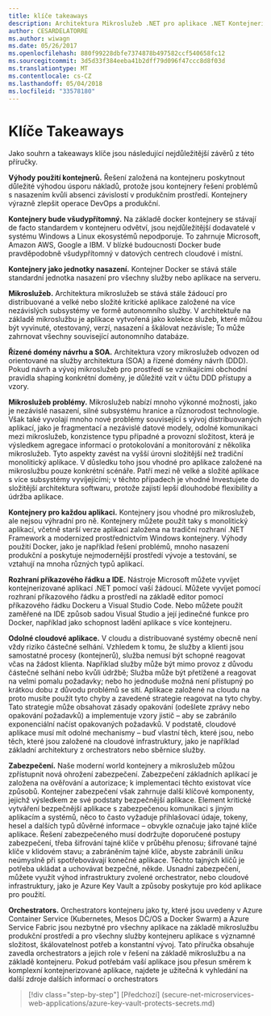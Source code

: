 ```yaml
---
title: klíče takeaways
description: Architektura Mikroslužeb .NET pro aplikace .NET Kontejnerizované | klíče takeaways
author: CESARDELATORRE
ms.author: wiwagn
ms.date: 05/26/2017
ms.openlocfilehash: 880f99228dbfe7374878b497582ccf540658fc12
ms.sourcegitcommit: 3d5d33f384eeba41b2dff79d096f47ccc8d8f03d
ms.translationtype: MT
ms.contentlocale: cs-CZ
ms.lasthandoff: 05/04/2018
ms.locfileid: "33578180"
---
```

# <a name="key-takeaways"></a>Klíče Takeaways

Jako souhrn a takeaways klíče jsou následující nejdůležitější závěrů z této příručky.

**Výhody použití kontejnerů.** Řešení založená na kontejneru poskytnout důležité výhodou úsporu nákladů, protože jsou kontejnery řešení problémů s nasazením kvůli absenci závislostí v produkčním prostředí. Kontejnery výrazně zlepšit operace DevOps a produkční.

**Kontejnery bude všudypřítomný.** Na základě docker kontejnery se stávají de facto standardem v kontejneru odvětví, jsou nejdůležitější dodavatelé v systému Windows a Linux ekosystémů nepodporuje. To zahrnuje Microsoft, Amazon AWS, Google a IBM. V blízké budoucnosti Docker bude pravděpodobně všudypřítomný v datových centrech cloudové i místní.

**Kontejnery jako jednotky nasazení.** Kontejner Docker se stává stále standardní jednotka nasazení pro všechny služby nebo aplikace na serveru.

**Mikroslužeb.** Architektura mikroslužeb se stává stále žádoucí pro distribuované a velké nebo složité kritické aplikace založené na více nezávislých subsystémy ve formě autonomního služby. V architektuře na základě mikroslužbu je aplikace vytvořená jako kolekce služeb, které můžou být vyvinuté, otestovaný, verzí, nasazení a škálovat nezávisle; To může zahrnovat všechny související autonomního databáze.

**Řízené domény návrhu a SOA.** Architektura vzory mikroslužeb odvozen od orientované na služby architektura (SOA) a řízené domény návrh (DDD). Pokud návrh a vývoj mikroslužeb pro prostředí se vznikajícími obchodní pravidla shaping konkrétní domény, je důležité vzít v účtu DDD přístupy a vzory.

**Mikroslužeb problémy.** Mikroslužeb nabízí mnoho výkonné možnosti, jako je nezávislé nasazení, silné subsystému hranice a různorodost technologie. Však také vyvolají mnoho nové problémy související s vývoj distribuovaných aplikací, jako je fragmentací a nezávislé datové modely, odolné komunikaci mezi mikroslužeb, konzistence typu případné a provozní složitost, která je výsledkem agregace informací o protokolování a monitorování z několika mikroslužeb. Tyto aspekty zavést na vyšší úrovni složitější než tradiční monolitický aplikace. V důsledku toho jsou vhodné pro aplikace založené na mikroslužbu pouze konkrétní scénáře. Patří mezi ně velké a složité aplikace s více subsystémy vyvíjejícími; v těchto případech je vhodné Investujete do složitější architektura softwaru, protože zajistí lepší dlouhodobé flexibility a údržba aplikace.

**Kontejnery pro každou aplikaci.** Kontejnery jsou vhodné pro mikroslužeb, ale nejsou výhradní pro ně. Kontejnery můžete použít taky s monolitický aplikací, včetně starší verze aplikací založena na tradiční rozhraní .NET Framework a modernized prostřednictvím Windows kontejnery. Výhody použití Docker, jako je například řešení problémů, mnoho nasazení produkční a poskytuje nejmodernější prostředí vývoje a testování, se vztahují na mnoha různých typů aplikací.

**Rozhraní příkazového řádku a IDE.** Nástroje Microsoft můžete vyvíjet kontejnerizované aplikací .NET pomocí vaší žádoucí. Můžete vyvíjet pomocí rozhraní příkazového řádku a prostředí na základě editor pomocí příkazového řádku Dockeru a Visual Studio Code. Nebo můžete použít zaměřené na IDE způsob sadou Visual Studio a její jedinečné funkce pro Docker, například jako schopnost ladění aplikace s více kontejneru.

**Odolné cloudové aplikace.** V cloudu a distribuované systémy obecně není vždy riziko částečné selhání. Vzhledem k tomu, že služby a klienti jsou samostatné procesy (kontejnerů), služba nemusí být schopné reagovat včas na žádost klienta. Například služby může být mimo provoz z důvodu částečné selhání nebo kvůli údržbě; Služba může být přetížené a reagovat na velmi pomalu požadavky; nebo ho jednoduše možná není přístupný po krátkou dobu z důvodu problémů se sítí. Aplikace založené na cloudu na proto musíte použít tyto chyby a zavedené strategie reagovat na tyto chyby. Tato strategie může obsahovat zásady opakování (odešlete zprávy nebo opakování požadavků) a implementuje vzory jistič – aby se zabránilo exponenciální načíst opakovaných požadavků. V podstatě, cloudové aplikace musí mít odolné mechanismy – buď vlastní těch, které jsou, nebo těch, které jsou založené na cloudové infrastruktury, jako je například základní architektury z orchestrators nebo sběrnice služby.

**Zabezpečení.** Naše moderní world kontejnery a mikroslužeb můžou zpřístupnit nová ohrožení zabezpečení. Zabezpečení základních aplikací je založena na ověřování a autorizace; k implementaci těchto existovat více způsobů. Kontejner zabezpečení však zahrnuje další klíčové komponenty, jejichž výsledkem ze své podstaty bezpečnější aplikace. Element kritické vytváření bezpečnější aplikace s zabezpečenou komunikaci s jiným aplikacím a systémů, něco to často vyžaduje přihlašovací údaje, tokeny, hesel a dalších typů důvěrné informace – obvykle označuje jako tajné klíče aplikace. Řešení zabezpečeného musí dodržujte doporučené postupy zabezpečení, třeba šifrování tajné klíče v průběhu přenosu; šifrované tajné klíče v klidovém stavu; a zabráněním tajné klíče, abyste zabránili úniku neúmyslně při spotřebovávají konečné aplikace. Těchto tajných klíčů je potřeba ukládat a uchovávat bezpečné, někde. Usnadní zabezpečení, můžete využít výhod infrastruktury zvolené orchestrator, nebo cloudové infrastruktury, jako je Azure Key Vault a způsoby poskytuje pro kód aplikace pro použití.

**Orchestrators.** Orchestrators kontejneru jako ty, které jsou uvedeny v Azure Container Service (Kubernetes, Mesos DC/OS a Docker Swarm) a Azure Service Fabric jsou nezbytné pro všechny aplikace na základě mikroslužbu produkční prostředí a pro všechny služby kontejneru aplikace s významné složitost, škálovatelnost potřeb a konstantní vývoj. Tato příručka obsahuje zavedla orchestrators a jejich role v řešení na základě mikroslužbu a na základě kontejneru. Pokud potřebám vaší aplikace jsou přesun směrem k komplexní kontejnerizované aplikace, najdete je užitečná k vyhledání na další zdroje dalších informací o orchestrators

>[!div class="step-by-step"]
[Předchozí] (secure-net-microservices-web-applications/azure-key-vault-protects-secrets.md)
